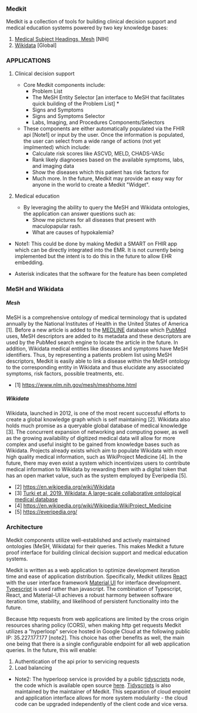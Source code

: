 


### Medkit

Medkit is a collection of tools for building clinical decision support and medical education systems powered by two key knowledge bases: 
1) [Medical Subject Headings, Mesh](https://www.nlm.nih.gov/mesh/meshhome.html) [NIH] 
2) [Wikidata](https://www.wikidata.org/wiki/Wikidata:Main_Page) [Global] 

### APPLICATIONS 

1. Clinical decision support 
   - Core Medkit components include: 
     - Problem List 
     - The MeSH Entity Selector [an interface to MeSH that facilitates quick building of the Problem List] * 
     - Signs and Symptoms 
     - Signs and Symptoms Selector 
     - Labs, Imaging, and Procedures Components/Selectors 
   - These components are either automatically populated via the FHIR api [Note1] or input by the user. Once the information is populated, the user can select from a wide range of actions (not yet implmented) which include: 
     - Calculate risk scores like ASCVD, MELD, CHADS-VASc 
     - Rank likely diagnoeses based on the available symptoms, labs, and imaging data
     - Show the diseases which this patient has risk factors for  
     - Much more. In the future, Medkit may provide an easy way for anyone in the world to create a Medkit "Widget". 

2. Medical education 
   - By leveraging the ability to query the MeSH and Wikidata ontologies, the application can answer questions such as: 
     - Show me pictures for all diseases that present with maculopapular rash. 
     - What are causes of hypokalemia? 


* Note1: This could be done by making Medkit a SMART on FHIR app which can be directly integrated into the EMR. It is not currently being implemented but the intent is to do this in the future to allow EHR embedding. 

* Asterisk indicates that the software for the feature has been completed 


### MeSH and Wikidata 

##### Mesh
MeSH is a comprehensive ontology of medical terminology that is updated annually by the National Institutes of Health in the United States of America [1]. Before a new article is added to the [MEDLINE](https://www.nlm.nih.gov/bsd/medline.html) database which [PubMed](https://pubmed.ncbi.nlm.nih.gov/) uses, MeSH descriptors are added to its metadata and these descriptors are used by the PubMed search engine to locate the article in the future. In addition, Wikidata medical entities like diseases and symptoms have MeSH identifiers. Thus, by representing a patients problem list using MeSH descriptors, Medkit is easily able to link a disease within the MeSH ontology to the corresponding entity in Wikidata and thus elucidate any associated symptoms, risk factors, possible treatments, etc. 

* [1] https://www.nlm.nih.gov/mesh/meshhome.html

##### Wikidata
Wikidata, launched in 2012, is one of the most recent successful efforts to create a global knowledge graph which is self maintaining [2]. Wikidata also holds much promise as a queryable global database of medical knowledge [3]. The concurrent expansion of networking and computing power, as well as the growing availability of digitized medical data will allow for more complex and useful insight to be gained from knowledge bases such as Wikidata. Projects already exists which aim to populate Wikidata with more high quality medical information, such as WikiProject Medicine [4]. In the future, there may even exist a system which incentivizes users to contribute medical information to Wikidata by rewarding them with a digital token that has an open market value, such as the system employed by Everipedia [5]. 

* [2] https://en.wikipedia.org/wiki/Wikidata
* [3] [Turki et al, 2019. Wikidata: A large-scale collaborative ontological medical database](https://doi.org/10.1016/j.jbi.2019.103292)
* [4] https://en.wikipedia.org/wiki/Wikipedia:WikiProject_Medicine
* [5] https://everipedia.org/


### Architecture  

Medkit components utilize well-established and actively maintained ontologies (MeSH, Wikidata) for their queries. This makes Medkit a future proof interface for building clinical decision support and medical education systems. 

Medkit is written as a web application to optimize development iteration time and ease of application distribution. Specifically, Medkit utilizes [React](https://reactjs.org/) with the user interface framework [Material UI](https://material-ui.com/) for interface development. [Typescript](https://www.typescriptlang.org/) is used rather than javascript. The combination of Typescript, React, and Material-UI achieves a robust harmony between software iteration time, stability, and likelihood of persistent functionality into the future. 

Because http requests from web applications are limited by the cross origin resources sharing policy (CORS), when making http get requests Medkit utilizes a "hyperloop" service hosted in Google Cloud at the following public IP: 35.227.177.177 [note2]. This choice has other benefits as well, the main one being that there is a single configurable endpoint for all web application queries. In the future, this will enable:
1) Authentication of the api prior to servicing requests 
2) Load balancing 
   

* Note2: The hyperloop service is provided by a public [tidyscripts](https://github.com/sheunaluko/tidyscripts) node, the code which is available open source [here](https://github.com/sheunaluko/tidyscripts/blob/master/src/deno/bin/hyperloop_init.ts). [Tidyscripts](https://github.com/sheunaluko/tidyscripts) is also maintained by the maintainer of Medkit. This separation of cloud enpoint and application interface allows for more system modularity - the cloud code can be upgraded independently of the client code and vice versa. 






